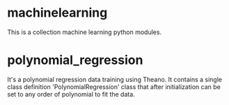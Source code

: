 # machinelearning
This is a collection machine learning python modules.

polynomial_regression
======================
It's a polynomial regression data training using Theano. It contains a single class definition 'PolynomialRegression' class that after initialization can be set to any order of polynomial to fit the data.
